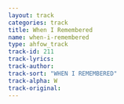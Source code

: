 ```yaml
---
layout: track
categories: track
title: When I Remembered
name: when-i-remembered
type: ahfow_track
track-id: 211
track-lyrics: 
track-author: 
track-sort: "WHEN I REMEMBERED"
track-alpha: W
track-original: 
---
```

